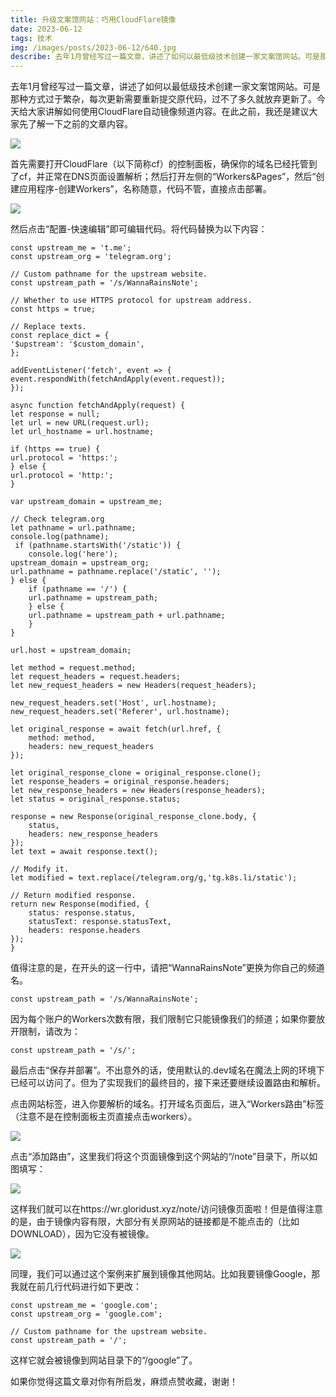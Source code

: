 ```yaml
---
title: 升级文案馆网站：巧用CloudFlare镜像
date: 2023-06-12
tags: 技术
img: /images/posts/2023-06-12/640.jpg
describe: 去年1月曾经写过一篇文章，讲述了如何以最低级技术创建一家文案馆网站​。可是那种方式过于繁杂，每次更新需要重新提交原代码，过不了多久就放弃​更新了。今天给大家讲解如何使用CloudFlare自动镜像​频道内容。
---
```


去年1月曾经写过一篇文章，讲述了如何以最低级技术创建一家文案馆网站。可是那种方式过于繁杂，每次更新需要重新提交原代码，过不了多久就放弃更新了。今天给大家讲解如何使用CloudFlare自动镜像频道内容。在此之前，我还是建议大家先了解一下之前的文章内容。

![](/images/posts/2023-06-12/640.jpg)

首先需要打开CloudFlare（以下简称cf）的控制面板，确保你的域名已经托管到了cf，并正常在DNS页面设置解析；然后打开左侧的“Workers&Pages”，然后“创建应用程序-创建Workers”，名称随意，代码不管，直接点击部署。

![](/images/posts/2023-06-12/640.png)

然后点击“配置-快速编辑”即可编辑代码。将代码替换为以下内容：

    const upstream_me = 't.me';
    const upstream_org = 'telegram.org';

    // Custom pathname for the upstream website.
    const upstream_path = '/s/WannaRainsNote';

    // Whether to use HTTPS protocol for upstream address.
    const https = true;

    // Replace texts.
    const replace_dict = {
    '$upstream': '$custom_domain',
    };

    addEventListener('fetch', event => {
    event.respondWith(fetchAndApply(event.request));
    });

    async function fetchAndApply(request) {
    let response = null;
    let url = new URL(request.url);
    let url_hostname = url.hostname;

    if (https == true) {
    url.protocol = 'https:';
    } else {
    url.protocol = 'http:';
    }

    var upstream_domain = upstream_me;

    // Check telegram.org
    let pathname = url.pathname;
    console.log(pathname);
     if (pathname.startsWith('/static')) {
        console.log('here');
    upstream_domain = upstream_org;
    url.pathname = pathname.replace('/static', '');
    } else {
        if (pathname == '/') {
        url.pathname = upstream_path;
        } else {
        url.pathname = upstream_path + url.pathname;
        }
    }

    url.host = upstream_domain;

    let method = request.method;
    let request_headers = request.headers;
    let new_request_headers = new Headers(request_headers);

    new_request_headers.set('Host', url.hostname);
    new_request_headers.set('Referer', url.hostname);

    let original_response = await fetch(url.href, {
        method: method,
        headers: new_request_headers
    });

    let original_response_clone = original_response.clone();
    let response_headers = original_response.headers;
    let new_response_headers = new Headers(response_headers);
    let status = original_response.status;

    response = new Response(original_response_clone.body, {
        status,
        headers: new_response_headers
    });
    let text = await response.text();

    // Modify it.
    let modified = text.replace(/telegram.org/g,'tg.k8s.li/static');

    // Return modified response.
    return new Response(modified, {
        status: response.status,
        statusText: response.statusText,
        headers: response.headers
    });
    }


值得注意的是，在开头的这一行中，请把“WannaRainsNote”更换为你自己的频道名。

    const upstream_path = '/s/WannaRainsNote';

因为每个账户的Workers次数有限，我们限制它只能镜像我们的频道；如果你要放开限制，请改为：

    const upstream_path = '/s/';

最后点击“保存并部署”。不出意外的话，使用默认的.dev域名在魔法上网的环境下已经可以访问了。但为了实现我们的最终目的，接下来还要继续设置路由和解析。

点击网站标签，进入你要解析的域名。打开域名页面后，进入“Workers路由”标签（注意不是在控制面板主页直接点击workers）。

![](/images/posts/2023-06-12/640%20(1).png)

点击“添加路由”，这里我们将这个页面镜像到这个网站的“/note”目录下，所以如图填写：

![](/images/posts/2023-06-12/640%20(2).png)

这样我们就可以在https://wr.gloridust.xyz/note/访问镜像页面啦！但是值得注意的是，由于镜像内容有限，大部分有关原网站的链接都是不能点击的（比如DOWNLOAD），因为它没有被镜像。

![](/images/posts/2023-06-12/640%20(3).png)

同理，我们可以通过这个案例来扩展到镜像其他网站。比如我要镜像Google，那我就在前几行代码进行如下更改：

    const upstream_me = 'google.com';
    const upstream_org = 'google.com';

    // Custom pathname for the upstream website.
    const upstream_path = '/';

这样它就会被镜像到网站目录下的“/google”了。

如果你觉得这篇文章对你有所启发，麻烦点赞收藏，谢谢！